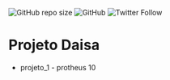 ![GitHub repo size](https://img.shields.io/github/repo-size/emendesn/daisa_projeto)
![GitHub](https://img.shields.io/github/license/emendesn/daisa_projeto)
![Twitter Follow](https://img.shields.io/twitter/follow/emendesn?label=seguir&style=social)
# Projeto Daisa
  - projeto_1 - protheus 10

